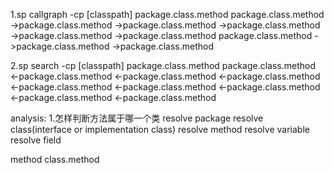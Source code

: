 1.sp callgraph -cp [classpath] package.class.method
package.class.method
	->package.class.method
		->package.class.method
		->package.class.method
	->package.class.method
		->package.class.method
			package.class.method
	->package.class.method
		->package.class.method


2.sp search -cp [classpath] package.class.method
package.class.method
	<-package.class.method
		<-package.class.method
		<-package.class.method
	<-package.class.method
		<-package.class.method
			<-package.class.method
	<-package.class.method
		<-package.class.method


analysis:
1.怎样判断方法属于哪一个类
resolve package
resolve class(interface or implementation class)
resolve method
	resolve variable
resolve field

method
	class.method
